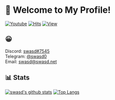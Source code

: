 # 👋 Welcome to My Profile!

[![Youtube](https://img.shields.io/badge/Youtube-ff0000?style=flat-square&logo=youtube)](https://www.youtube.com/channel/UCcF-8x0O2nAvKENe1QWMCJQ)
[![Hits](https://hits.seeyoufarm.com/api/count/incr/badge.svg?url=https%3A%2F%2Fgithub.com%2FNot-swasd)](https://github.com/Not-swasd)
[![View](https://komarev.com/ghpvc/?username=Not-swasd&style=flat-square)](https://github.com/Not-swasd)<br>

## 😀 
Discord: [swasd#7545](https://discord.com/users/704567920822452254)   
Telegram: [@swasd0](https://t.me/swasd0)   
Email: [swasd@swasd.net](mailto:swasd@swasd.net)


## 📊 Stats
[![swasd's github stats](https://github-readme-stats.vercel.app/api?username=Not-swasd&show_icons=true&theme=dracula)](https://github.com/Not-swasd)
[![Top Langs](https://github-readme-stats.vercel.app/api/top-langs/?username=Not-swasd&theme=dracula)](https://github.com/Not-swasd)
